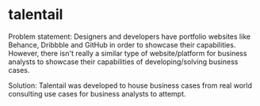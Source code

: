 # talentail

Problem statement: Designers and developers have portfolio websites like Behance, Dribbble and GitHub in order to showcase their capabilities. However, there isn't really a similar type of website/platform for business analysts to showcase their capabilities of developing/solving business cases.

Solution: Talentail was developed to house business cases from real world consulting use cases for business analysts to attempt.
